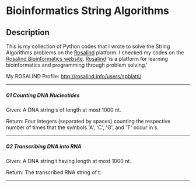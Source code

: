# Bioinformatics String Algorithms
## Description ##
This is my collection of Python codes that I wrote to solve the String Algorithms problems on the [Rosalind](http://rosalind.info/problems/topics/string-algorithms/) platform.
I checked my codes on the [Rosalind Bioinformatics website](http://rosalind.info/problems/list-view/?location=bioinformatics-textbook-track "Rosalind").
[Rosalind](http://rosalind.info/) 'is a platform for learning bioinformatics and programming through problem solving.'

My ROSALIND Profile: http://rosalind.info/users/spblatti/
___
##### 01 Counting DNA Nucleotides
Given: A DNA string s of length at most 1000 nt.

Return: Four integers (separated by spaces) counting the respective number of times that the symbols 'A', 'C', 'G', and 'T' occur in s.
___
##### 02 Transcribing DNA into RNA
Given: A DNA string t having length at most 1000 nt.

Return: The transcribed RNA string of t.
___